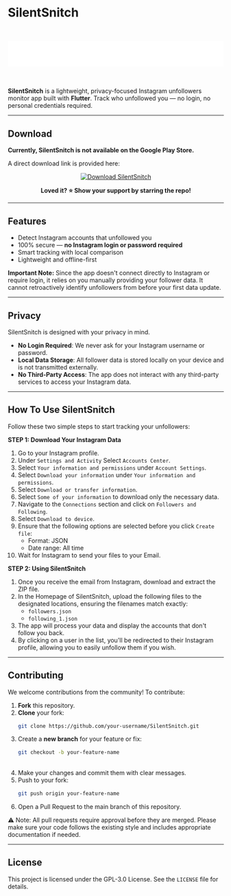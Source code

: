 # SilentSnitch

<br/>

![SilentSnitch Logo](https://github.com/dyingpotato890/SilentSnitch/blob/main/assets/img/logo%20-%20white.png)

<br/>

**SilentSnitch** is a lightweight, privacy-focused Instagram unfollowers monitor app built with **Flutter**. Track who unfollowed you — no login, no personal credentials required.

---

## Download

**Currently, SilentSnitch is not available on the Google Play Store.**

A direct download link is provided here:

<p align="center">
  <a href="https://drive.google.com/drive/u/2/folders/1zIktU557OuIHspF4VLEh9yVFtDI--N90">
    <img src="https://img.shields.io/badge/⬇ Download%20APK-green?style=for-the-badge" alt="Download SilentSnitch" />
  </a>
</p>

<p align="center">
  <strong>Loved it? ⭐️ Show your support by starring the repo!</strong>
</p>

---

## Features

- Detect Instagram accounts that unfollowed you
- 100% secure — **no Instagram login or password required**
- Smart tracking with local comparison
- Lightweight and offline-first

**Important Note:** Since the app doesn't connect directly to Instagram or require login, it relies on you manually providing your follower data. It cannot retroactively identify unfollowers from before your first data update.

---

## Privacy
SilentSnitch is designed with your privacy in mind.

- **No Login Required**: We never ask for your Instagram username or password.
- **Local Data Storage**: All follower data is stored locally on your device and is not transmitted externally.
- **No Third-Party Access**: The app does not interact with any third-party services to access your Instagram data.
  
---

## How To Use SilentSnitch

Follow these two simple steps to start tracking your unfollowers:

**STEP 1: Download Your Instagram Data**

1.  Go to your Instagram profile.
2.  Under `Settings and Activity` Select `Accounts Center`.
3.  Select `Your information and permissions` under `Account Settings`.
4.  Select `Download your information` under `Your information and permissions`.
5.  Select `Download or transfer information`.
6.  Select `Some of your information` to download only the necessary data.
7.  Navigate to the `Connections` section and click on `Followers and Following`.
8.  Select `Download to device`.
9.  Ensure that the following options are selected before you click `Create file`:
    * Format: JSON
    * Date range: All time
10. Wait for Instagram to send your files to your Email.

**STEP 2: Using SilentSnitch**

1.  Once you receive the email from Instagram, download and extract the ZIP file.
2.  In the Homepage of SilentSnitch, upload the following files to the designated locations, ensuring the filenames match exactly:
    * `followers.json`
    * `following_1.json`
3.  The app will process your data and display the accounts that don't follow you back.
4.  By clicking on a user in the list, you'll be redirected to their Instagram profile, allowing you to easily unfollow them if you wish.

---

## Contributing

We welcome contributions from the community! To contribute:

1. **Fork** this repository.
2. **Clone** your fork:  
   ```bash
   git clone https://github.com/your-username/SilentSnitch.git
3. Create a **new branch** for your feature or fix:
   ```bash
   git checkout -b your-feature-name
  
5. Make your changes and commit them with clear messages.
6. Push to your fork:
   ```bash
   git push origin your-feature-name

8. Open a Pull Request to the main branch of this repository.

⚠️ Note: All pull requests require approval before they are merged. Please make sure your code follows the existing style and includes appropriate documentation if needed.

---

## License
This project is licensed under the GPL-3.0 License. See the `LICENSE` file for details.  

